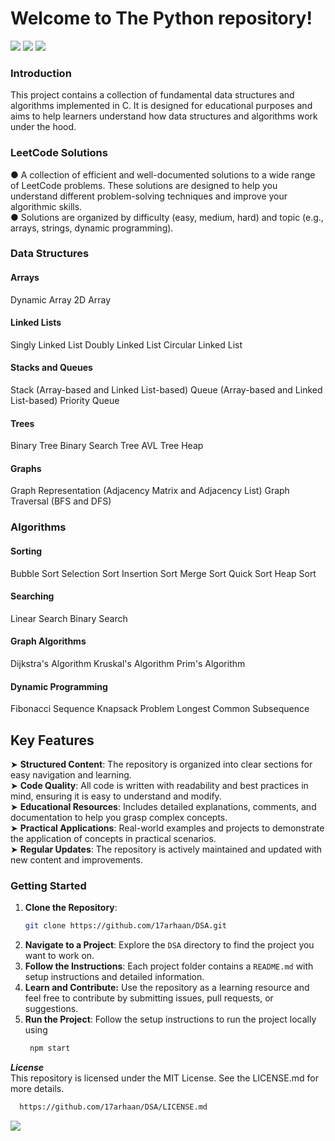 <h1>
  Welcome to The Python repository! 
</h1>
<img src="https://user-images.githubusercontent.com/73097560/115834477-dbab4500-a447-11eb-908a-139a6edaec5c.gif">

<img src="https://user-images.githubusercontent.com/86193685/205382575-03594fa1-0481-4d27-a768-3e9c9e565958.gif)">

<img src="https://user-images.githubusercontent.com/73097560/115834477-dbab4500-a447-11eb-908a-139a6edaec5c.gif">

### Introduction
This project contains a collection of fundamental data structures and algorithms implemented in C. It is designed for educational purposes and aims to help learners understand how data structures and algorithms work under the hood.
<br/>

<h3>LeetCode Solutions</h3> 

●  A collection of efficient and well-documented solutions to a wide range of LeetCode problems. These solutions are designed to help you understand different problem-solving techniques and improve your algorithmic skills.
<br/>
●  Solutions are organized by difficulty (easy, medium, hard) and topic (e.g., arrays, strings, dynamic programming).
<br/>

### Data Structures
#### Arrays
Dynamic Array
2D Array
#### Linked Lists
Singly Linked List
Doubly Linked List
Circular Linked List
#### Stacks and Queues
Stack (Array-based and Linked List-based)
Queue (Array-based and Linked List-based)
Priority Queue
#### Trees
Binary Tree
Binary Search Tree
AVL Tree
Heap
#### Graphs
Graph Representation (Adjacency Matrix and Adjacency List)
Graph Traversal (BFS and DFS)
### Algorithms
#### Sorting
Bubble Sort
Selection Sort
Insertion Sort
Merge Sort
Quick Sort
Heap Sort
#### Searching
Linear Search
Binary Search
#### Graph Algorithms
Dijkstra's Algorithm
Kruskal's Algorithm
Prim's Algorithm
#### Dynamic Programming
Fibonacci Sequence
Knapsack Problem
Longest Common Subsequence

<h2>Key Features</h2>

➤  **Structured Content**: The repository is organized into clear sections for easy navigation and learning.
<br/>
➤  **Code Quality**: All code is written with readability and best practices in mind, ensuring it is easy to understand and modify.
<br/>
➤  **Educational Resources**: Includes detailed explanations, comments, and documentation to help you grasp complex concepts.
<br/>
➤  **Practical Applications**: Real-world examples and projects to demonstrate the application of concepts in practical scenarios.
<br/>
➤  **Regular Updates**: The repository is actively maintained and updated with new content and improvements.
<br/>

### Getting Started

1. **Clone the Repository**: 
    ```bash
    git clone https://github.com/17arhaan/DSA.git
    ```
2. **Navigate to a Project**: Explore the `DSA` directory to find the project you want to work on.
3. **Follow the Instructions**: Each project folder contains a `README.md` with setup instructions and detailed information.
4. **Learn and Contribute:** Use the repository as a learning resource and feel free to contribute by submitting issues, pull requests, or suggestions.
5. **Run the Project**: Follow the setup instructions to run the project locally using
   ```bash
    npm start
    ```

***License***
<br/>
This repository is licensed under the MIT License. See the LICENSE.md for more details.
   
  ```bash
    https://github.com/17arhaan/DSA/LICENSE.md
   ```

<a href="https://github.com/17arhaan" target="_blank"><img src="https://img.shields.io/badge/GitHub-100000?style=for-the-badge&logo=github&logoColor=white" target="_blank"></a>
